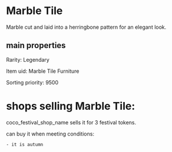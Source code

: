 # Marble Tile

Marble cut and laid into a herringbone pattern for an elegant look.

## main properties

Rarity: Legendary

Item uid: Marble Tile Furniture

Sorting priority: 9500

# shops selling Marble Tile:

coco_festival_shop_name sells it for 3 festival tokens.

  can buy it when meeting conditions: 

    - it is autumn